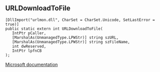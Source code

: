 ## URLDownloadToFile

```
[DllImport("urlmon.dll", CharSet = CharSet.Unicode, SetLastError = true)]
public static extern int URLDownloadToFile(
   IntPtr pCaller,
   [MarshalAs(UnmanagedType.LPWStr)] string szURL,
   [MarshalAs(UnmanagedType.LPWStr)] string szFileName,
   int dwReserved,
   IntPtr lpfnCB
);
```

[Microsoft documentation](TODO)
